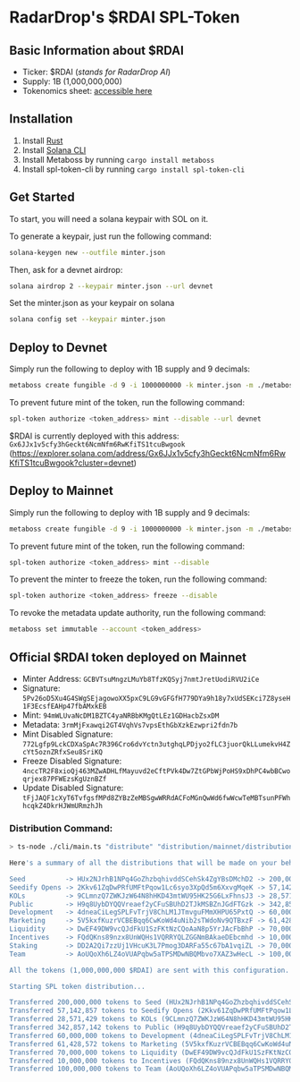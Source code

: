 # RadarDrop's $RDAI SPL-Token

## Basic Information about $RDAI

- Ticker: $RDAI (_stands for RadarDrop AI_)
- Supply: 1B (1,000,000,000)
- Tokenomics
  sheet: [accessible here](https://docs.google.com/spreadsheets/d/1X_7MqQoHsAQmniUMAee-scpgy3cg6kb2ugjqzf7oQHg/edit?gid=408212072#gid=408212072)

## Installation

1. Install [Rust](https://www.rust-lang.org/tools/install)
2. Install [Solana CLI](https://solana.com/docs/intro/installation)
3. Install Metaboss by running `cargo install metaboss`
4. Install spl-token-cli by running `cargo install spl-token-cli`

## Get Started

To start, you will need a solana keypair with SOL on it.

To generate a keypair, just run the following command:

```bash
solana-keygen new --outfile minter.json
```

Then, ask for a devnet airdrop:

```bash
solana airdrop 2 --keypair minter.json --url devnet
```

Set the minter.json as your keypair on solana

```bash
solana config set --keypair minter.json
```

## Deploy to Devnet

Simply run the following to deploy with 1B supply and 9 decimals:

```bash
metaboss create fungible -d 9 -i 1000000000 -k minter.json -m ./metaboss-metadata.json --rpc https://api.devnet.solana.com
```

To prevent future mint of the token, run the following command:

```bash
spl-token authorize <token_address> mint --disable --url devnet
```

$RDAI is currently deployed with this address: `Gx6JJx1v5cfy3hGeckt6NcmNfm6RwKfiTS1tcuBwgook` (https://explorer.solana.com/address/Gx6JJx1v5cfy3hGeckt6NcmNfm6RwKfiTS1tcuBwgook?cluster=devnet)

## Deploy to Mainnet

Simply run the following to deploy with 1B supply and 9 decimals:

```bash
metaboss create fungible -d 9 -i 1000000000 -k minter.json -m ./metaboss-metadata.json --rpc https://api.mainnet-beta.solana.com
```

To prevent future mint of the token, run the following command:

```bash
spl-token authorize <token_address> mint --disable
```

To prevent the minter to freeze the token, run the following command:

```bash
spl-token authorize <token_address> freeze --disable
```

To revoke the metadata update authority, run the following command:

```bash
metaboss set immutable --account <token_address>
```

## Official $RDAI token deployed on Mainnet

- Minter Address: `GCBVTsuMngzLMuYb8TfzKQSyj7nmtJretUodiRVU2iCe`
- Signature: `5Pv26oD5Xu4G4SWgSEjagowoXX5pxC9LG9vGFGfH779DYa9h18y7xUdSEKci7Z8yseH1F3EcsfEAHp47fbAMxkEB`
- Mint: `94mWLUvaNcDM1BZTC4yaNRBbKMgQtLEz1GDHacbZsxDM`
- Metadata: `3rmMjFxawqi2GT4VqhVs7vpsEthGbXzkEzwpri2fdn7b`
- Mint Disabled Signature: `772Lgfp9LckCDXaSpAc7R396Cro6dvYctn3utghqLPDjyo2fLC3juorQkLLumekvH4ZcYt5oznZRfxSeu8SriKQ`
- Freeze Disabled Signature: `4nccTR2F8xioQj463MZwADHLfMayuvd2eCftPVk4Dw7ZtGPbWjPoHS9xDhPC4wbBCwoqrjex87PFWEzsKgUznBZf`
- Update Disabled Signature: `tFjJAQF1cXyT6TvfgsfMPd8ZYBzZeMBSgwWRRdACFoMGnQwWd6fwWcwTeMBTsunPFWhhcqkZ4DkrHJWmURmzhJh`

### Distribution Command:

```bash
> ts-node ./cli/main.ts "distribute" "distribution/mainnet/distribution.json" "--mint" "94mWLUvaNcDM1BZTC4yaNRBbKMgQtLEz1GDHacbZsxDM" "--keypair" "minter-mainnet.json" "--confirm" "--cluster" "mainnet-beta"

Here's a summary of all the distributions that will be made on your behalf:

Seed          -> HUx2NJrhB1NPq4GoZhzbqhivddSCehSk4ZgYBsDMchD2 -> 200,000,000 $RDAI (20%)
Seedify Opens -> 2Kkv61ZqDwPRfUMFtPqow1Lc6syo3XpQd5m6XxvgMqeK -> 57,142,857  $RDAI (5.71%)
KOLs          -> 9CLmnzQ7ZWKJzW64N8hHKD43mtWU95HK25G6LxFhnsJ3 -> 28,571,429  $RDAI (2.86%)
Public        -> H9q8UybDYQQVreaef2yCFuSBUhD2TJkMSBZnJGdFTGzk -> 342,857,142 $RDAI (34.29%)
Development   -> 4dneaCiLegSPLFvTrjV8ChLM1JTmvguFMmXHPU65PxtQ -> 60,000,000  $RDAI (6%)
Marketing     -> 5V5kxfKuzrVCBEBqq6CwKoWd4uNib2sTWdoNv9QTBxzF -> 61,428,572  $RDAI (6.14%)
Liquidity     -> DwEF49DW9vcQJdFkU1SzFKtNzCQoAaN8p5YrJAcFbBhP -> 70,000,000  $RDAI (7%)
Incentives    -> FQdQKns89nzx8UnWQHs1VQRRYQLZGGNmBAkaeDEbcmhd -> 10,000,000  $RDAI (1%)
Staking       -> DD2A2Qi7zzUj1VHcuK3L7Pmog3DARFa55c67bA1vqiZL -> 70,000,000  $RDAI (7%)
Team          -> AoUQoXh6LZ4oVUAPqbw5aTPSMDwNBQMbvo7XAZ3wHecL -> 100,000,000 $RDAI (10%)

All the tokens (1,000,000,000 $RDAI) are sent with this configuration.

Starting SPL token distribution...

Transferred 200,000,000 tokens to Seed (HUx2NJrhB1NPq4GoZhzbqhivddSCehSk4ZgYBsDMchD2). Tx: 2QAkGQwaSUExHhQxiS9HTobf7pyuwthjH6RrsntXjK7bDb1VtpAwQ7cFw7JpPrDLb52at5zQEA5MGVCpdmVQumHk
Transferred 57,142,857 tokens to Seedify Opens (2Kkv61ZqDwPRfUMFtPqow1Lc6syo3XpQd5m6XxvgMqeK). Tx: 2GuLgTuY6r2xchBbbo5u4JWpL7UQKujfufg6p5tZNELpDMwdiA8K9yjbPbgvLp96iZJnecG58NeMo1qTkCFr8Q8E
Transferred 28,571,429 tokens to KOLs (9CLmnzQ7ZWKJzW64N8hHKD43mtWU95HK25G6LxFhnsJ3). Tx: UEPFEK9pm371nXVonaysx7E8yWaS7NTP3eVM5A5ZNYVu2hUxVrYeCqEB739VYvDYjrpkHjLLj1b9EuLKBw5ifSU
Transferred 342,857,142 tokens to Public (H9q8UybDYQQVreaef2yCFuSBUhD2TJkMSBZnJGdFTGzk). Tx: UJKrWQsKHFD7jqu3Nbu2eMZs31tLAJe4F2XxgW6mtc54gL1y2VfaE4yUYJ43Pn496oDgzudA1ZJDdFnULfBiy1g
Transferred 60,000,000 tokens to Development (4dneaCiLegSPLFvTrjV8ChLM1JTmvguFMmXHPU65PxtQ). Tx: 5zDJyoqxq7xqztQUXiCR5FB4Ab49kLhBjRVzUsS23UNdDa5cG7f94uPGKTBFCpmkUQVhUdV2JLPc1gpt5FVQ3PEx
Transferred 61,428,572 tokens to Marketing (5V5kxfKuzrVCBEBqq6CwKoWd4uNib2sTWdoNv9QTBxzF). Tx: 5oD2yRSzZEm8MBTVTyhrrDXPk3VGTUjpyiyrY6zCeqYZKyPrwZBFLyU6YxXio1awt1JBrgp9vgUUvARQ5WDLemvZ
Transferred 70,000,000 tokens to Liquidity (DwEF49DW9vcQJdFkU1SzFKtNzCQoAaN8p5YrJAcFbBhP). Tx: 2E1TMtCji3CAqPY8fsGAKYAHbY6ufiCh81cVxF5B7gZPhTk46BBG2orPd3kWdR1ttLnRNC6jnD4B6X7we4vTrQAV
Transferred 10,000,000 tokens to Incentives (FQdQKns89nzx8UnWQHs1VQRRYQLZGGNmBAkaeDEbcmhd). Tx: 5DdHwrbVSwmFTWNnn9LxPDpBjVj83e14g8JF23Hkd5N4qhTefoRBbLzbUEre8Kf8ff7DiGERLbt8ZKkbGCaDystD
Transferred 100,000,000 tokens to Team (AoUQoXh6LZ4oVUAPqbw5aTPSMDwNBQMbvo7XAZ3wHecL). Tx: 3oUk1eoX8CiLnBNwhMphKgH3JjMeUKxY6DZuN1hx3E6PeSDAyyoSyySm14WGbUHdxRkWoiM1L1QDYR3a1TZbBUTb
```
